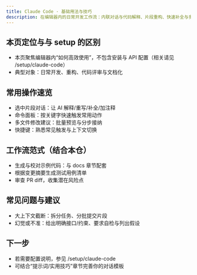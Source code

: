 ```yaml
---
title: Claude Code · 基础用法与技巧
description: 在编辑器内的日常开发工作流：内联对话与代码解释、片段重构、快速补全与多文件修改建议、常用命令面板与快捷键；聚焦“怎么用”，不覆盖安装与 API 配置。
---
```


## 本页定位与与 setup 的区别
- 本页聚焦编辑器内“如何高效使用”，不包含安装与 API 配置（相关请见 /setup/claude-code）
- 典型对象：日常开发、重构、代码评审与文档化

## 常用操作速览
- 选中片段对话：让 AI 解释/重写/补全/加注释
- 命令面板：按关键字快速触发常用动作
- 多文件修改建议：批量预览与分步接纳
- 快捷键：熟悉常见触发与上下文切换

## 工作流范式（结合本仓）
- 生成与校对示例代码：与 docs 章节配套
- 根据变更摘要生成测试用例清单
- 审查 PR diff，收集潜在风险点

## 常见问题与建议
- 大上下文截断：拆分任务、分批提交片段
- 幻觉或不准：给出明确接口/约束、要求自检与列出假设

## 下一步
- 若需要配置说明，参见 /setup/claude-code
- 可结合“提示词/实用技巧”章节完善你的对话模板
